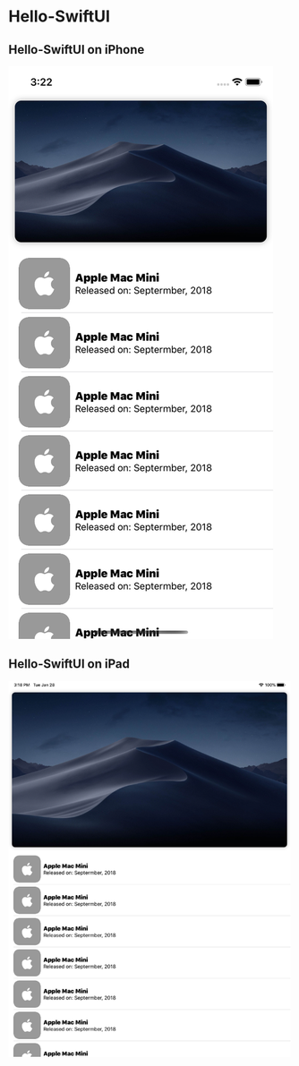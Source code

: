 # Hello-SwiftUI
## Hello-SwiftUI on iPhone
![iPhone Screenshot](ReadMeAssets/iPhoneSS.png)
## Hello-SwiftUI on iPad
![iPad Screenshot](ReadMeAssets/iPadSS.png)
